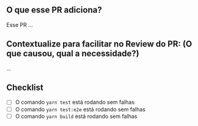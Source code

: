 ## O que esse PR adiciona?

Esse PR ...

## Contextualize para facilitar no Review do PR: (O que causou, qual a necessidade?)

...

## Checklist

- [ ] O comando `yarn test` está rodando sem falhas
- [ ] O comando `yarn test:e2e` está rodando sem falhas
- [ ] O comando `yarn build` está rodando sem falhas
